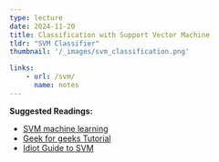 ```yaml
---
type: lecture
date: 2024-11-20
title: Classification with Support Vector Machine
tldr: "SVM Classifier"
thumbnail: '/_images/svm_classification.png'

links: 
    - url: /svm/
      name: notes
---
```


**Suggested Readings:**

- [SVM machine learning](https://www.freecodecamp.org/news/svm-machine-learning-tutorial-what-is-the-support-vector-ma)
- [Geek for geeks Tutorial](https://www.geeksforgeeks.org/support-vector-machine-algorithm/ )
- [Idiot Guide to SVM](https://web.mit.edu/6.034/wwwbob/svm-notes-long-08.pdf)
